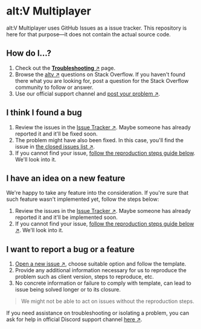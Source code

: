 # alt:V Multiplayer

alt:V Multiplayer uses GitHub Issues as a issue tracker. This repository is here for that purpose&mdash;it does not contain the actual source code.

## How do I&hellip;?

1. Check out the [**Troubleshooting** &nearr;](https://wiki.altv.mp/Troubleshooting) page.
1. Browse the [altv &nearr;](https://stackoverflow.com/questions/tagged/altv) questions on Stack Overflow. If you haven't found there what you are looking for, post a question for the Stack Overflow community to follow or answer.
1. Use our official support channel and [post your problem &nearr;](https://discord.altv.mp/).

## I think I found a bug

1. Review the issues in the [Issue Tracker &nearr;](https://github.com/altmp/altv-issues/issues?q=is%3Aopen+is%3Aissue+label%3A%22Class%3A+bug%22). Maybe someone has already reported it and it'll be fixed soon.
1. The problem might have also been fixed. In this case, you'll find the issue in [the closed issues list &nearr;](https://github.com/altmp/altv-issues/issues?q=is%3Aissue+label%3A%22Class%3A+bug%22+is%3Aclosed).
1. If you cannot find your issue, [follow the reproduction steps guide below](#I-want-to-report-a-bug-or-a-feature). We'll look into it.

## I have an idea on a new feature

We're happy to take any feature into the consideration. If you're sure that such feature wasn't implemented yet, follow the steps below:

1. Review the issues in the [Issue Tracker &nearr;](https://github.com/altmp/altv-issues/issues?q=is%3Aopen+is%3Aissue+label%3A%22Class%3A+enhancement%22). Maybe someone has already reported it and it'll be implemented soon.
1. If you cannot find your issue, [follow the reproduction steps guide below &nearr;](#I-want-to-report-a-bug-or-a-feature). We'll look into it.

## I want to report a bug or a feature

1. [Open a new issue &nearr;](https://github.com/altmp/altv-issues/issues/new/choose), choose suitable option and follow the template.
1. Provide any additional information necessary for us to reproduce the problem such as client version, steps to reproduce, etc.
1. No concrete information or failure to comply with template, can lead to issue being solved longer or to its closure.

> We might not be able to act on issues without the reproduction steps.

If you need assistance on troubleshooting or isolating a problem, you can ask for help in official Discord support channel [here &nearr;](https://discord.com/channels/371265202378899476/557307592129511444).
